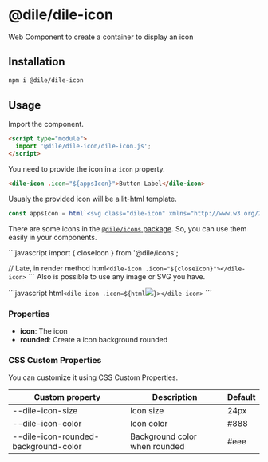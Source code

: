 # @dile/dile-icon

Web Component to create a container to display an icon

## Installation
```bash
npm i @dile/dile-icon
```

## Usage

Import the component.

```html
<script type="module">
  import '@dile/dile-icon/dile-icon.js';
</script>
```

You need to provide the icon in a ```icon``` property.

```html
<dile-icon .icon="${appsIcon}">Button Label</dile-icon>
```

Usualy the provided icon will be a lit-html template.

```javascript
const appsIcon = html`<svg class="dile-icon" xmlns="http://www.w3.org/2000/svg" height="24px" viewBox="0 0 24 24" width="24px" fill="#000000"><path d="M0 0h24v24H0z" fill="none"/><path d="M4 8h4V4H4v4zm6 12h4v-4h-4v4zm-6 0h4v-4H4v4zm0-6h4v-4H4v4zm6 0h4v-4h-4v4zm6-10v4h4V4h-4zm-6 4h4V4h-4v4zm6 6h4v-4h-4v4zm0 6h4v-4h-4v4z"/></svg>`;
```

There are some icons in the [```@dile/icons``` package](https://github.com/Polydile/dile-components/tree/master/packages/icons). So, you can use them easily in your components.

´´´javascript
import { closeIcon } from '@dile/icons';

// Late, in render method
html`<dile-icon .icon="${closeIcon}"></dile-icon>`
´´´
Also is possible to use any image or SVG you have.

´´´javascript
html`<dile-icon .icon=${html`<img src="./images/loto.png">`}></dile-icon>`
´´´

### Properties

- **icon**: The icon
- **rounded**: Create a icon background rounded

### CSS Custom Properties

You can customize it using CSS Custom Properties.

Custom property | Description | Default
----------------|-------------|---------
--dile-icon-size | Icon size | 24px
--dile-icon-color | Icon color | #888
--dile-icon-rounded-background-color | Background color when rounded | #eee
